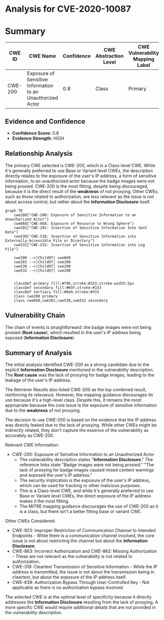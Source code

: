 # Analysis for CVE-2020-10087

# Summary
| CWE ID | CWE Name | Confidence | CWE Abstraction Level | CWE Vulnerability Mapping Label | CWE-Vulnerability Mapping Notes |
|---|---|---|---|---|---|
| CWE-200 | Exposure of Sensitive Information to an Unauthorized Actor | 0.8 | Class | Primary | Discouraged |

## Evidence and Confidence

*   **Confidence Score:** 0.8
*   **Evidence Strength:** HIGH

## Relationship Analysis
The primary CWE selected is CWE-200, which is a Class-level CWE. While it's generally preferred to use Base or Variant level CWEs, the description directly relates to the exposure of the user's IP address, a form of sensitive information, to an unauthorized actor because the badge images were not being proxied. CWE-200 is the most fitting, despite being discouraged, because it is the direct result of the **weakness** of not proxying. Other CWEs, such as those related to authorization, are less relevant as the issue is not about access control, but rather about the **Information Disclosure** itself.

```mermaid
graph TD
    cwe200["CWE-200: Exposure of Sensitive Information to an Unauthorized Actor"]
    cwe668["CWE-668: Exposure of Resource to Wrong Sphere"]
    cwe201["CWE-201: Insertion of Sensitive Information Into Sent Data"]
    cwe538["CWE-538: Insertion of Sensitive Information into Externally-Accessible File or Directory"]
    cwe532["CWE-532: Insertion of Sensitive Information into Log File"]

    cwe200 -->|ChildOf| cwe668
    cwe201 -->|ChildOf| cwe200
    cwe538 -->|ChildOf| cwe200
    cwe532 -->|ChildOf| cwe200
    

    classDef primary fill:#f96,stroke:#333,stroke-width:2px
    classDef secondary fill:#69f,stroke:#333
    classDef tertiary fill:#9e9,stroke:#333
    class cwe200 primary
    class cwe668,cwe201,cwe538,cwe532 secondary
```

## Vulnerability Chain
The chain of events is straightforward: the badge images were not being proxied (**Root cause**), which resulted in the user's IP address being exposed (**Information Disclosure**).

## Summary of Analysis
The initial analysis identified CWE-200 as a strong candidate due to the explicit **Information Disclosure** mentioned in the vulnerability description. The **Root cause** was the lack of proxying for badge images, leading to the leakage of the user's IP address.

The Retriever Results also listed CWE-200 as the top combined result, reinforcing its relevance. However, the mapping guidance discourages its use because it's a high-level class. Despite this, it remains the most appropriate because the core issue is the exposure of sensitive information due to the **weakness** of not proxying.

The decision to use CWE-200 is based on the evidence that the IP address was directly leaked due to the lack of proxying. While other CWEs might be indirectly related, they don't capture the essence of the vulnerability as accurately as CWE-200.

Relevant CWE Information:
- CWE-200: Exposure of Sensitive Information to an Unauthorized Actor
  - The vulnerability description states "**Information Disclosure**." The reference links state "Badge images were not being proxied." "The lack of proxying for badge images caused mixed content warnings and exposed the user's IP address."
  - The security implication is the exposure of the user's IP address, which can be used for tracking or other malicious purposes.
  - This is a Class-level CWE, and while it's generally preferred to use Base or Variant level CWEs, the direct exposure of the IP address makes it the most fitting.
  - The MITRE mapping guidance discourages the use of CWE-200 as it is a class, but there isn't a better fitting base or variant CWE.

Other CWEs Considered:

*   CWE-923: Improper Restriction of Communication Channel to Intended Endpoints - While there is a communication channel involved, the core issue is not about restricting the channel but about the **Information Disclosure**.
*   CWE-863: Incorrect Authorization and CWE-862: Missing Authorization - These are not relevant as the vulnerability is not related to authorization.
*   CWE-319: Cleartext Transmission of Sensitive Information - While the IP address is transmitted, the issue is not about the transmission being in cleartext, but about the exposure of the IP address itself.
*   CWE-639: Authorization Bypass Through User-Controlled Key - Not applicable as there is no authorization bypass involved.

The selected CWE is at the optimal level of specificity because it directly addresses the **Information Disclosure** resulting from the lack of proxying. A more specific CWE would require additional details that are not provided in the vulnerability description.
